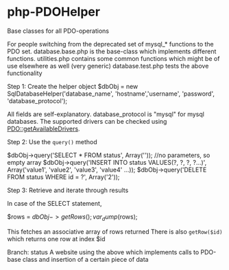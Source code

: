 php-PDOHelper
=============

Base classes for all PDO-operations

For people switching from the deprecated set of mysql_* functions to the PDO set.
  database.base.php is the base-class which implements different functions.
  utilities.php contains some common functions which might be of use elsewhere as well (very generic)
  database.test.php tests the above functionality

Step 1: Create the helper object
$dbObj = new SqlDatabaseHelper('database_name', 'hostname','username', 'password', 'database_protocol');

All fields are self-explanatory. database_protocol is "mysql" for mysql databases. The supported drivers can be checked using [PDO::getAvailableDrivers](http://www.php.net/manual/en/pdo.getavailabledrivers.php).

Step 2: Use the `query()` method

  $dbObj->query('SELECT * FROM status', Array('')); //no parameters, so empty array
  $dbObj->query('INSERT INTO status VALUES(?, ?, ?, ?...)', Array('value1', 'value2', 'value3', 'value4' ...));
  $dbObj->query('DELETE FROM status WHERE id = ?', Array('2'));

Step 3: Retrieve and iterate through results

In case of the SELECT statement, 

  $rows = $dbObj->getRows();
  var_dump($rows);

This fetches an associative array of rows returned
There is also `getRow($id)` which returns one row at index $id








Branch: status
A website using the above which implements calls to PDO-base class and insertion of a certain piece of data
